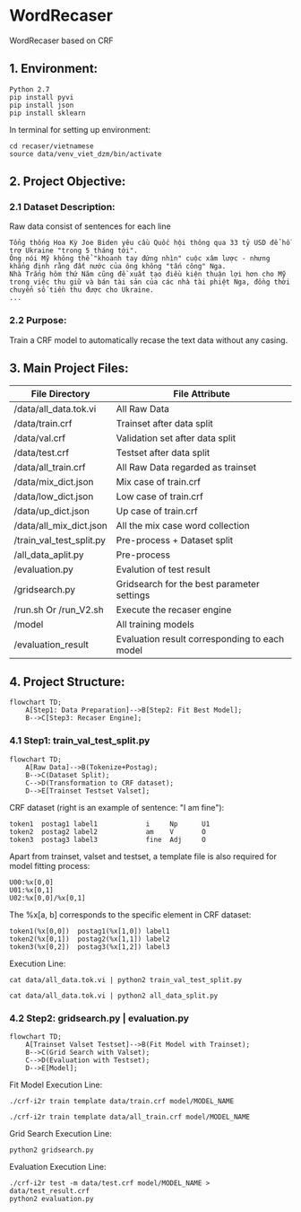 # WordRecaser
WordRecaser based on CRF

## 1. Environment:
```
Python 2.7
pip install pyvi
pip install json
pip install sklearn
```
In terminal for setting up environment:
```
cd recaser/vietnamese
source data/venv_viet_dzm/bin/activate
```

## 2. Project Objective:
### 2.1 Dataset Description:
Raw data consist of sentences for each line
```
Tổng thống Hoa Kỳ Joe Biden yêu cầu Quốc hội thông qua 33 tỷ USD để hỗ trợ Ukraine "trong 5 tháng tới".
Ông nói Mỹ không thể "khoanh tay đứng nhìn" cuộc xâm lược - nhưng khẳng định rằng đất nước của ông không "tấn công" Nga.
Nhà Trắng hôm thứ Năm cũng đề xuất tạo điều kiện thuận lợi hơn cho Mỹ trong việc thu giữ và bán tài sản của các nhà tài phiệt Nga, đồng thời chuyển số tiền thu được cho Ukraine.
...
```
### 2.2 Purpose:
Train a CRF model to automatically recase the text data without any casing.

## 3. Main Project Files:

| File Directory                              | File Attribute                                |
| ------------------------------------------- | ----------------------------------------------|
| /data/all_data.tok.vi                       | All Raw Data                                  |
| /data/train.crf                             | Trainset after data split                     |
| /data/val.crf                               | Validation set after data split               |
| /data/test.crf                              | Testset after data split                      |
| /data/all_train.crf                         | All Raw Data regarded as trainset             |
| /data/mix_dict.json                         | Mix case of train.crf                         |
| /data/low_dict.json                         | Low case of train.crf                         |
| /data/up_dict.json                          | Up case of train.crf                          |
| /data/all_mix_dict.json                     | All the mix case word collection              |
| /train_val_test_split.py                    | Pre-process + Dataset split                   |
| /all_data_aplit.py                          | Pre-process                                   |
| /evaluation.py                              | Evalution of test result                      |
| /gridsearch.py                              | Gridsearch for the best parameter settings    |
| /run.sh  Or /run_V2.sh                      | Execute the recaser engine                    |
| /model                                      | All training models                           |
| /evaluation_result                          | Evaluation result corresponding to each model |

## 4. Project Structure:
```mermaid
flowchart TD;
    A[Step1: Data Preparation]-->B[Step2: Fit Best Model];
    B-->C[Step3: Recaser Engine];
```

### 4.1 Step1: train_val_test_split.py
```mermaid
flowchart TD;
    A[Raw Data]-->B(Tokenize+Postag);
    B-->C(Dataset Split);
    C-->D(Transformation to CRF dataset);
    D-->E[Trainset Testset Valset];
```

CRF dataset (right is an example of sentence: "I am fine"):
```
token1  postag1 label1            i     Np      U1
token2  postag2 label2            am    V       O
token3  postag3 label3            fine  Adj     O
```

Apart from trainset, valset and testset, a template file is also required for model fitting process:
```
U00:%x[0,0]
U01:%x[0,1]
U02:%x[0,0]/%x[0,1]
```

The %x[a, b] corresponds to the specific element in CRF dataset:
```
token1(%x[0,0])  postag1(%x[1,0]) label1
token2(%x[0,1])  postag2(%x[1,1]) label2
token3(%x[0,2])  postag3(%x[1,2]) label3
```

Execution Line:
```
cat data/all_data.tok.vi | python2 train_val_test_split.py
```
```
cat data/all_data.tok.vi | python2 all_data_split.py
```

### 4.2 Step2: gridsearch.py | evaluation.py
```mermaid
flowchart TD;
    A[Trainset Valset Testset]-->B(Fit Model with Trainset);
    B-->C(Grid Search with Valset);
    C-->D(Evaluation with Testset);
    D-->E[Model];
```

Fit Model Execution Line:
```
./crf-i2r train template data/train.crf model/MODEL_NAME
```
```
./crf-i2r train template data/all_train.crf model/MODEL_NAME
```

Grid Search Execution Line:
```
python2 gridsearch.py
```

Evaluation Execution Line:
```
./crf-i2r test -m data/test.crf model/MODEL_NAME > data/test_result.crf
python2 evaluation.py
```


